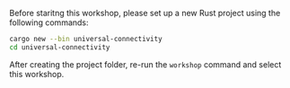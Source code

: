 Before staritng this workshop, please set up a new Rust project using the following commands:

```sh
cargo new --bin universal-connectivity
cd universal-connectivity
```

After creating the project folder, re-run the `workshop` command and select this workshop.
